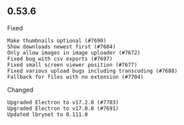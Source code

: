 ## 0.53.6

Fixed

    Make thumbnails optional (#7690)
    Show downloads newest first (#7684)
    Only allow images in image uploader (#7672)
    Fixed bug with csv exports (#7697)
    Fixed small screen viewer position (#7677)
    Fixed various upload bugs including transcoding (#7688)
    Fallback for files with no extension (#7704)

Changed

    Upgraded Electron to v17.2.0 (#7703)
    Upgraded Electron to v17.0.0 (#7691)
    Updated lbrynet to 0.111.0
